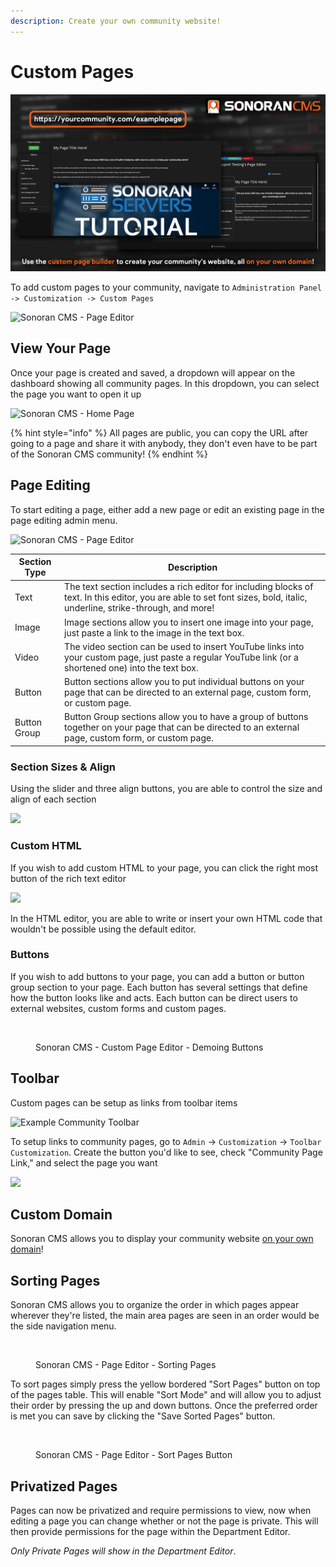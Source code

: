 ```yaml
---
description: Create your own community website!
---
```


# Custom Pages

![Sonoran CMS - Custom Pages](../../.gitbook/assets/pg-builder2.png)

To add custom pages to your community, navigate to `Administration Panel -> Customization -> Custom Pages`

![Sonoran CMS - Page Editor](https://i.imgur.com/iQNu4Sf.png)

## View Your Page

Once your page is created and saved, a dropdown will appear on the dashboard showing all community pages. In this dropdown, you can select the page you want to open it up

![Sonoran CMS - Home Page](https://i.imgur.com/JssI7e5.png)

{% hint style="info" %}
All pages are public, you can copy the URL after going to a page and share it with anybody, they don't even have to be part of the Sonoran CMS community!
{% endhint %}

## Page Editing

To start editing a page, either add a new page or edit an existing page in the page editing admin menu.

![Sonoran CMS - Page Editor](https://i.imgur.com/GE4LYle.png)

| Section Type | Description                                                                                                                                                              |
| ------------ | ------------------------------------------------------------------------------------------------------------------------------------------------------------------------ |
| Text         | The text section includes a rich editor for including blocks of text. In this editor, you are able to set font sizes, bold, italic, underline, strike-through, and more! |
| Image        | Image sections allow you to insert one image into your page, just paste a link to the image in the text box.                                                             |
| Video        | The video section can be used to insert YouTube links into your custom page, just paste a regular YouTube link (or a shortened one) into the text box.                   |
| Button       | Button sections allow you to put individual buttons on your page that can be directed to an external page, custom form, or custom page.                                  |
| Button Group | Button Group sections allow you to have a group of buttons together on your page that can be directed to an external page, custom form, or custom page.                  |

### Section Sizes & Align

Using the slider and three align buttons, you are able to control the size and align of each section

![](https://i.imgur.com/5bRnHBp.png)

### Custom HTML

If you wish to add custom HTML to your page, you can click the right most button of the rich text editor

![](https://i.imgur.com/wYu5hUB.png)

In the HTML editor, you are able to write or insert your own HTML code that wouldn't be possible using the default editor.

### Buttons

If you wish to add buttons to your page, you can add a button or button group section to your page. Each button has several settings that define how the button looks like and acts. Each button can be direct users to external websites, custom forms and custom pages.

<figure><img src="https://i.imgur.com/lHUP8yZ.png" alt=""><figcaption><p>Sonoran CMS - Custom Page Editor - Demoing Buttons</p></figcaption></figure>

## Toolbar

Custom pages can be setup as links from toolbar items

![Example Community Toolbar](https://i.imgur.com/qWYv4a3.png)

To setup links to community pages, go to `Admin` -> `Customization` -> `Toolbar Customization`. Create the button you'd like to see, check "Community Page Link," and select the page you want

![](https://i.imgur.com/PvWg8ED.png)

## Custom Domain

Sonoran CMS allows you to display your community website [on your own domain](custom-domain.md)!

## Sorting Pages

Sonoran CMS allows you to organize the order in which pages appear wherever they're listed, the main area pages are seen in an order would be the side navigation menu.

<figure><img src="https://i.imgur.com/G7yaOLA.png" alt=""><figcaption><p>Sonoran CMS - Page Editor - Sorting Pages</p></figcaption></figure>

To sort pages simply press the yellow bordered "Sort Pages" button on top of the pages table. This will enable "Sort Mode" and will allow you to adjust their order by pressing the up and down buttons. Once the preferred order is met you can save by clicking the "Save Sorted Pages" button.

<figure><img src="https://i.imgur.com/johutOf.png" alt=""><figcaption><p>Sonoran CMS - Page Editor - Sort Pages Button</p></figcaption></figure>

## Privatized Pages

Pages can now be privatized and require permissions to view, now when editing a page you can change whether or not the page is private. This will then provide permissions for the page within the Department Editor.

_Only Private Pages will show in the Department Editor_.

<figure><img src="https://i.imgur.com/PCBWljQ.png" alt=""><figcaption></figcaption></figure>
